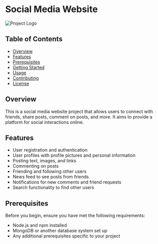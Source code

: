 # Social Media Website

![Project Logo](logo.png) <!-- Include a project logo or relevant image if available -->

## Table of Contents
- [Overview](#overview)
- [Features](#features)
- [Prerequisites](#prerequisites)
- [Getting Started](#getting-started)
- [Usage](#usage)
- [Contributing](#contributing)
- [License](#license)

## Overview
This is a social media website project that allows users to connect with friends, share posts, comment on posts, and more. It aims to provide a platform for social interactions online.

## Features
- User registration and authentication
- User profiles with profile pictures and personal information
- Posting text, images, and links
- Commenting on posts
- Friending and following other users
- News feed to see posts from friends
- Notifications for new comments and friend requests
- Search functionality to find other users

## Prerequisites
Before you begin, ensure you have met the following requirements:
- Node.js and npm installed
- MongoDB or another database system set up
- Any additional prerequisites specific to your project




